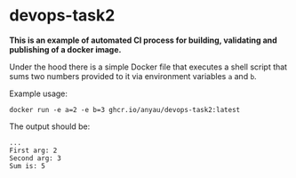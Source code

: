 # devops-task2


**This is an example of automated CI process for building, validating and publishing of a docker image.**

Under the hood there is a simple Docker file that executes a shell script that sums two numbers provided to it via environment variables `a` and `b`.

Example usage:
```
docker run -e a=2 -e b=3 ghcr.io/anyau/devops-task2:latest
```
The output should be:
```
...
First arg: 2
Second arg: 3
Sum is: 5
```
